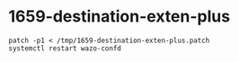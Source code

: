 # 1659-destination-exten-plus

```
patch -p1 < /tmp/1659-destination-exten-plus.patch
systemctl restart wazo-confd
``` 
